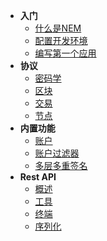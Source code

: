 - **入门**
  - [什么是NEM](/getting-started/what-is-nem)
  - [配置开发环境](/getting-started/setting)
  - [编写第一个应用](/getting-started/first-application)
- **协议**
  - [密码学](/protocol/cryptography)
  - [区块](/protocol/block)
  - [交易](/protocol/transaction)
  - [节点](/protocol/node)
- **内置功能**
  - [账户](/features/account)
  - [账户过滤器](/features/account-filter)
  - [多层多重签名](/features/multi-level-multisig-account)
- **Rest API**
  - [概述](/rest-api/overview)
  - [工具](/rest-api/tools)
  - [终端](/rest-api/endpoints)
  - [序列化](/rest-api/serialization)
